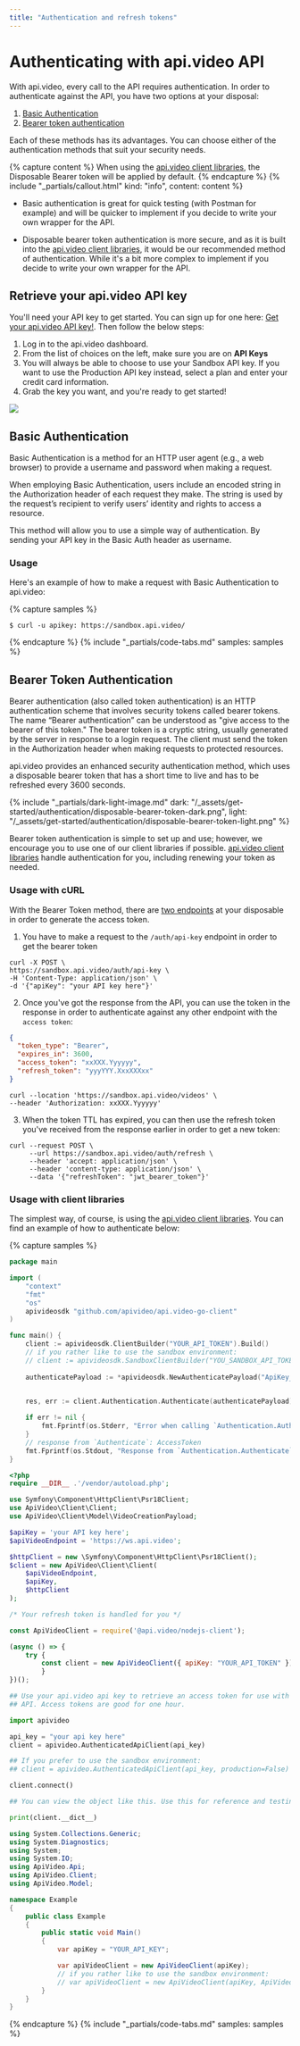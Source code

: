 ```yaml
---
title: "Authentication and refresh tokens"
---
```

# Authenticating with api.video API

With api.video, every call to the API requires authentication. In order to authenticate against the API, you have two options at your disposal:

1. [Basic Authentication](/reference/basic-authentication)
2. [Bearer token authentication](/reference/disposable-bearer-token-authentication)

Each of these methods has its advantages. You can choose either of the authentication methods that suit your security needs. 

{% capture content %}
When using the [api.video client libraries](/sdks/api-clients), the Disposable Bearer token will be applied by default.
{% endcapture %}
{% include "_partials/callout.html" kind: "info", content: content %}

* Basic authentication is great for quick testing (with Postman for example) and will be quicker to implement if you decide to write your own wrapper for the API.

* Disposable bearer token authentication is more secure, and as it is built into the [api.video client libraries](/sdks/api-clients), it would be our recommended method of authentication. While it's a bit more complex to implement if you decide to write your own wrapper for the API.

## Retrieve your api.video API key

You'll need your API key to get started. You can sign up for one here: [Get your api.video API key!](https://dashboard.api.video/register). Then follow the below steps:

1. Log in to the api.video dashboard. 
2. From the list of choices on the left, make sure you are on **API Keys** 
3. You will always be able to choose to use your Sandbox API key. If you want to use the Production API key instead, select a plan and enter your credit card information. 
4. Grab the key you want, and you're ready to get started! 

![](/_assets/retrieve-api-key.png)

## Basic Authentication

Basic Authentication is a method for an HTTP user agent (e.g., a web browser) to provide a username and password when making a request.

When employing Basic Authentication, users include an encoded string in the Authorization header of each request they make. The string is used by the request’s recipient to verify users’ identity and rights to access a resource.

This method will allow you to use a simple way of authentication. By sending your API key in the Basic Auth header as username.

### Usage

Here's an example of how to make a request with Basic Authentication to api.video:

{% capture samples %}
```curl
$ curl -u apikey: https://sandbox.api.video/
```
{% endcapture %}
{% include "_partials/code-tabs.md" samples: samples %}


## Bearer Token Authentication

Bearer authentication (also called token authentication) is an HTTP authentication scheme that involves security tokens called bearer tokens. The name “Bearer authentication” can be understood as "give access to the bearer of this token." The bearer token is a cryptic string, usually generated by the server in response to a login request. The client must send the token in the Authorization header when making requests to protected resources.

api.video provides an enhanced security authentication method, which uses a disposable bearer token that has a short time to live and has to be refreshed every 3600 seconds.

{% include "_partials/dark-light-image.md" dark: "/_assets/get-started/authentication/disposable-bearer-token-dark.png", light: "/_assets/get-started/authentication/disposable-bearer-token-light.png" %} 

Bearer token authentication is simple to set up and use; however, we encourage you to use one of our client libraries if possible. [api.video client libraries](/sdks/api-clients) handle authentication for you, including renewing your token as needed.

### Usage with cURL

With the Bearer Token method, there are [two endpoints](/reference/api/Advanced-authentication) at your disposable in order to generate the access token.

1. You have to make a request to the `/auth/api-key` endpoint in order to get the bearer token
```curl
curl -X POST \
https://sandbox.api.video/auth/api-key \
-H 'Content-Type: application/json' \
-d '{"apiKey": "your API key here"}'
```

2. Once you've got the response from the API, you can use the token in the response in order to authenticate against any other endpoint with the `access token`:

```json
{
  "token_type": "Bearer",
  "expires_in": 3600,
  "access_token": "xxXXX.Yyyyyy",
  "refresh_token": "yyyYYY.XxxXXXxx"
}
```

```curl
curl --location 'https://sandbox.api.video/videos' \
--header 'Authorization: xxXXX.Yyyyyy'
```

3. When the token TTL has expired, you can then use the refresh token you've received from the response earlier in order to get a new token:

```curl
curl --request POST \
     --url https://sandbox.api.video/auth/refresh \
     --header 'accept: application/json' \
     --header 'content-type: application/json' \
     --data '{"refreshToken": "jwt_bearer_token"}'
```

### Usage with client libraries

The simplest way, of course, is using the [api.video client libraries](/sdks/api-clients). You can find an example of how to authenticate below:

{% capture samples %}
```go
package main

import (
    "context"
    "fmt"
    "os"
    apivideosdk "github.com/apivideo/api.video-go-client"
)

func main() {
    client := apivideosdk.ClientBuilder("YOUR_API_TOKEN").Build()
    // if you rather like to use the sandbox environment:
    // client := apivideosdk.SandboxClientBuilder("YOU_SANDBOX_API_TOKEN").Build()
        
    authenticatePayload := *apivideosdk.NewAuthenticatePayload("ApiKey_example") // AuthenticatePayload | 

    
    res, err := client.Authentication.Authenticate(authenticatePayload)

    if err != nil {
        fmt.Fprintf(os.Stderr, "Error when calling `Authentication.Authenticate``: %v\n", err)
    }
    // response from `Authenticate`: AccessToken
    fmt.Fprintf(os.Stdout, "Response from `Authentication.Authenticate`: %v\n", res)
}
```
```php
<?php
require __DIR__ .'/vendor/autoload.php';

use Symfony\Component\HttpClient\Psr18Client;
use ApiVideo\Client\Client;
use ApiVideo\Client\Model\VideoCreationPayload;

$apiKey = 'your API key here';
$apiVideoEndpoint = 'https://ws.api.video';

$httpClient = new \Symfony\Component\HttpClient\Psr18Client();
$client = new ApiVideo\Client\Client(
    $apiVideoEndpoint,
    $apiKey,
    $httpClient
);

/* Your refresh token is handled for you */
```
```javascript
const ApiVideoClient = require('@api.video/nodejs-client');

(async () => {
    try {
        const client = new ApiVideoClient({ apiKey: "YOUR_API_TOKEN" });
		}
})();
```
```python
## Use your api.video api key to retrieve an access token for use with the api.video
## API. Access tokens are good for one hour.

import apivideo

api_key = "your api key here"
client = apivideo.AuthenticatedApiClient(api_key)

## If you prefer to use the sandbox environment:
## client = apivideo.AuthenticatedApiClient(api_key, production=False)

client.connect()

## You can view the object like this. Use this for reference and testing only.

print(client.__dict__)
```
```csharp
using System.Collections.Generic;
using System.Diagnostics;
using System;
using System.IO;
using ApiVideo.Api;
using ApiVideo.Client;
using ApiVideo.Model;

namespace Example
{
    public class Example
    {
        public static void Main()
        {
            var apiKey = "YOUR_API_KEY";

            var apiVideoClient = new ApiVideoClient(apiKey);
            // if you rather like to use the sandbox environment:
            // var apiVideoClient = new ApiVideoClient(apiKey, ApiVideo.Client.Environment.SANDBOX);
        }
    }
}
```
{% endcapture %}
{% include "_partials/code-tabs.md" samples: samples %}

